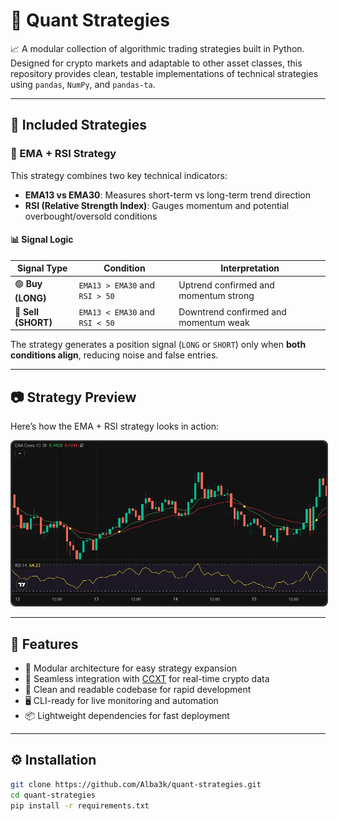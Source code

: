 # 🧠 Quant Strategies

📈 A modular collection of algorithmic trading strategies built in Python. Designed for crypto markets and adaptable to other asset classes, this repository provides clean, testable implementations of technical strategies using `pandas`, `NumPy`, and `pandas-ta`.

---

## 🚀 Included Strategies

### 🔁 EMA + RSI Strategy

This strategy combines two key technical indicators:

- **EMA13 vs EMA30**: Measures short-term vs long-term trend direction
- **RSI (Relative Strength Index)**: Gauges momentum and potential overbought/oversold conditions

#### 📊 Signal Logic

| Signal Type | Condition | Interpretation |
|-------------|-----------|----------------|
| 🟢 **Buy (LONG)** | `EMA13 > EMA30` and `RSI > 50` | Uptrend confirmed and momentum strong |
| 🔴 **Sell (SHORT)** | `EMA13 < EMA30` and `RSI < 50` | Downtrend confirmed and momentum weak |

The strategy generates a position signal (`LONG` or `SHORT`) only when **both conditions align**, reducing noise and false entries.

---

## 📷 Strategy Preview

Here’s how the EMA + RSI strategy looks in action:

<img src="assets/preview_ema_cross_rsi.png" style="border: 2px solid #333; border-radius: 8px;" width="600">

---

## 🧩 Features

- 🧱 Modular architecture for easy strategy expansion
- 🔌 Seamless integration with [CCXT](https://github.com/ccxt/ccxt) for real-time crypto data
- 🧼 Clean and readable codebase for rapid development
- 🖥️ CLI-ready for live monitoring and automation
- 📦 Lightweight dependencies for fast deployment

---

## ⚙️ Installation

```bash
git clone https://github.com/Alba3k/quant-strategies.git
cd quant-strategies
pip install -r requirements.txt
